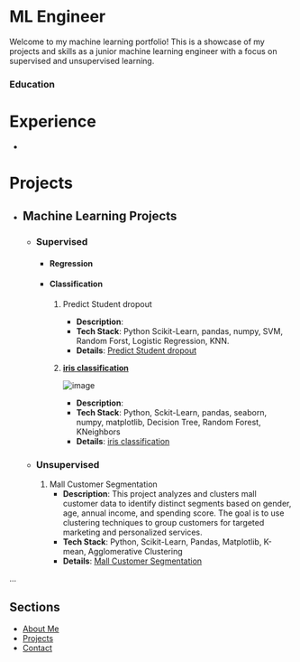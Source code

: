 # ML Engineer 

Welcome to my machine learning portfolio! This is a showcase of my projects and skills as a junior machine learning engineer with a focus on supervised and unsupervised learning.

### Education

# **Experience**
- 

# **Projects**
   - ## **Machine Learning Projects**
      - ### Supervised
         - #### Regression
           
         - #### Classification
           1. Predict Student dropout
              - **Description**:
              - **Tech Stack**: Python Scikit-Learn, pandas, numpy, SVM, Random Forst, Logistic Regression, KNN.
              - **Details**: [Predict Student dropout][Student-dropout]
           2. **<u>iris classification</u>**
              
                 ![image](https://github.com/user-attachments/assets/5d36a6e6-b2a2-4d14-a003-3ab9fc07754f)
              
              - **Description**:
              - **Tech Stack**: Python, Sckit-Learn, pandas, seaborn, numpy, matplotlib, Decision Tree, Random Forest, KNeighbors
              - **Details**: [iris classification][iris-classification]


      - ### Unsupervised
         1. Mall Customer Segmentation
            - **Description**: This project analyzes and clusters mall customer data to identify distinct segments based on gender, age, annual income, and spending score. The goal is to use clustering techniques to group customers for targeted marketing and   personalized services.
            - **Tech Stack**: Python, Scikit-Learn, Pandas, Matplotlib, K-mean, Agglomerative Clustering
            - **Details**: [Mall Customer Segmentation][mall-segmentation]

   ...

[mall-segmentation]: https://github.com/MohamedAhmed35/portfolio/blob/main/projects/ML%20projects/Unsupervised/Mall_customer_segmentation.ipynb
[Student-dropout]: https://github.com/MohamedAhmed35/portfolio/blob/main/projects/ML%20projects/Supervised/Classification/Predict_student_dropout.ipynb
[iris-classification]: https://github.com/MohamedAhmed35/portfolio/blob/main/projects/ML%20projects/Supervised/Classification/iris%20classification.ipynb
## Sections
- [About Me](about.md)
- [Projects](projects.md)
- [Contact](contact.md)
